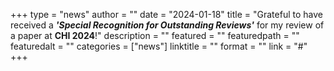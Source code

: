 +++
type = "news"
author = ""
date = "2024-01-18"
title = "Grateful to have received a _**'Special Recognition for Outstanding Reviews'**_  for my review of a paper at **CHI 2024**!"
description = ""
featured = ""
featuredpath = ""
featuredalt = ""
categories = ["news"]
linktitle = ""
format = ""
link = "#"
+++